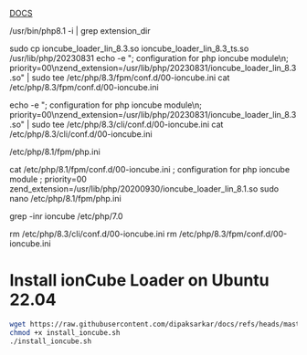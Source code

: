 [DOCS](https://idroot.us/install-ioncube-loader-ubuntu-22-04/)

/usr/bin/php8.1 -i | grep extension_dir

sudo cp ioncube_loader_lin_8.3.so ioncube_loader_lin_8.3_ts.so /usr/lib/php/20230831
echo -e "; configuration for php ioncube module\n; priority=00\nzend_extension=/usr/lib/php/20230831/ioncube_loader_lin_8.3.so" | sudo tee /etc/php/8.3/fpm/conf.d/00-ioncube.ini
cat /etc/php/8.3/fpm/conf.d/00-ioncube.ini

echo -e "; configuration for php ioncube module\n; priority=00\nzend_extension=/usr/lib/php/20230831/ioncube_loader_lin_8.3.so" | sudo tee /etc/php/8.3/cli/conf.d/00-ioncube.ini
cat /etc/php/8.3/cli/conf.d/00-ioncube.ini

/etc/php/8.1/fpm/php.ini


cat /etc/php/8.1/fpm/conf.d/00-ioncube.ini
; configuration for php ioncube module
; priority=00
zend_extension=/usr/lib/php/20200930/ioncube_loader_lin_8.1.so
sudo nano /etc/php/8.1/fpm/php.ini

grep -inr ioncube /etc/php/7.0

rm /etc/php/8.3/cli/conf.d/00-ioncube.ini
rm /etc/php/8.3/fpm/conf.d/00-ioncube.ini


# Install ionCube Loader on Ubuntu 22.04

```bash
wget https://raw.githubusercontent.com/dipaksarkar/docs/refs/heads/master/hestiacp/install_ioncube.sh
chmod +x install_ioncube.sh
./install_ioncube.sh
```
